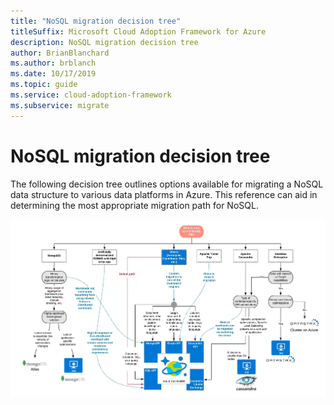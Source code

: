 ```yaml
---
title: "NoSQL migration decision tree"
titleSuffix: Microsoft Cloud Adoption Framework for Azure
description: NoSQL migration decision tree
author: BrianBlanchard
ms.author: brblanch
ms.date: 10/17/2019
ms.topic: guide
ms.service: cloud-adoption-framework
ms.subservice: migrate
---
```


# NoSQL migration decision tree

The following decision tree outlines options available for migrating a NoSQL data structure to various data platforms in Azure.
This reference can aid in determining the most appropriate migration path for NoSQL.

![NoSQL migration decision tree](../../_images/innovate/considerations/no-sql-decision-tree.png)
